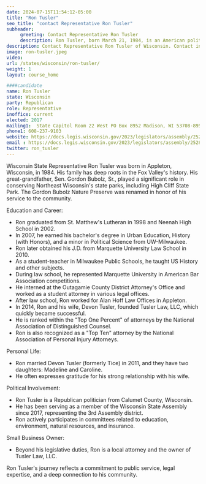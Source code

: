 ```yaml
---
date: 2024-07-15T11:54:12-05:00
title: "Ron Tusler"
seo_title: "contact Representative Ron Tusler"
subheader:
     greeting: Contact Representative Ron Tusler
     description: Ron Tusler, born March 21, 1984, is an American politician affiliated with the Republican Party. He is a member of the Wisconsin State Assembly, representing District 3. He assumed office on January 3, 2017.
description: Contact Representative Ron Tusler of Wisconsin. Contact information for Ron Tusler includes email address, phone number, and mailing address.
image: ron-tusler.jpeg
video:
url: /states/wisconsin/ron-tusler/
weight: 1
layout: course_home

####candidate
name: Ron Tusler
state: Wisconsin
party: Republican
role: Representative
inoffice: current
elected: 2017
mailing1:  State Capitol Room 22 West PO Box 8952 Madison, WI 53708-8952
phone1: 608-237-9103
website: https://docs.legis.wisconsin.gov/2023/legislators/assembly/2528/
email : https://docs.legis.wisconsin.gov/2023/legislators/assembly/2528/
twitter: ron_tusler
---
```

Wisconsin State Representative Ron Tusler was born in Appleton, Wisconsin, in 1984. His family has deep roots in the Fox Valley's history. His great-grandfather, Sen. Gordon Bubolz, Sr., played a significant role in conserving Northeast Wisconsin's state parks, including High Cliff State Park. The Gordon Bubolz Nature Preserve was renamed in honor of his service to the community.

Education and Career:
- Ron graduated from St. Matthew's Lutheran in 1998 and Neenah High School in 2002.
- In 2007, he earned his bachelor's degree in Urban Education, History (with Honors), and a minor in Political Science from UW-Milwaukee.
- Ron later obtained his J.D. from Marquette University Law School in 2010.
- As a student-teacher in Milwaukee Public Schools, he taught US History and other subjects.
- During law school, he represented Marquette University in American Bar Association competitions.
- He interned at the Outagamie County District Attorney's Office and worked as a student attorney in various legal offices.
- After law school, Ron worked for Alan Hoff Law Offices in Appleton.
- In 2014, Ron and his wife, Devon Tusler, founded Tusler Law, LLC, which quickly became successful.
- He is ranked within the "Top One Percent" of attorneys by the National Association of Distinguished Counsel.
- Ron is also recognized as a "Top Ten" attorney by the National Association of Personal Injury Attorneys.

Personal Life:
- Ron married Devon Tusler (formerly Tice) in 2011, and they have two daughters: Madeline and Caroline.
- He often expresses gratitude for his strong relationship with his wife.

Political Involvement:
- Ron Tusler is a Republican politician from Calumet County, Wisconsin.
- He has been serving as a member of the Wisconsin State Assembly since 2017, representing the 3rd Assembly district.
- Ron actively participates in committees related to education, environment, natural resources, and insurance.

Small Business Owner:
- Beyond his legislative duties, Ron is a local attorney and the owner of Tusler Law, LLC.

Ron Tusler's journey reflects a commitment to public service, legal expertise, and a deep connection to his community.
